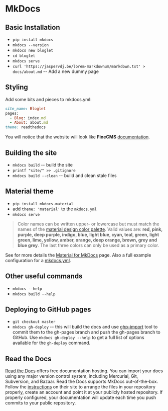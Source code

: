 # MkDocs

## Basic Installation

*   `pip install mkdocs`
*   `mkdocs --version`
*   `mkdocs new bloglet`
*   `cd bloglet`
*   `mkdocs serve`
*   `curl 'https://jaspervdj.be/lorem-markdownum/markdown.txt' > docs/about.md` -- Add a new dummy page

## Styling

Add some bits and pieces to mkdocs.yml:

```ruby
site_name: Bloglet
pages:
  - Blog: index.md
  - About: about.md
theme: readthedocs
```

You will notice that the website will look like __FineCMS__ [documentation][feincms].

## Building the site

*   `mkdocs build` -- build the site
*   `printf "site/" >> .gitignore`
*   `mkdocs build --clean` -- build and clean stale files

## Material theme

*   `pip install mkdocs-material`
*   add `theme: 'material'` to the `mkdocs.yml`
*   `mkdocs serve`

> Color names can be written upper- or lowercase but must match the names of the [material design color palette][m-colors]. Valid values are: __red, pink, purple, deep purple, indigo, blue, light blue, cyan, teal, green, light green, lime, yellow, amber, orange, deep orange, brown, grey and blue grey__. The last three colors can only be used as a primary color.

See for more details the [Material for MkDocs][material] page. Also a full example configuration for a [mkdocs.yml][full-config].

## Other useful commands

*   `mkdocs --help`
*   `mkdocs build --help`

## Deploying to GitHub pages

*   `git checkout master`
*   `mkdocs gh-deploy` -- this will build the docs and use [ghp-import][ghp] tool to commit them to the gh-pages branch and push the gh-pages branch to GitHub. Use `mkdocs gh-deploy --help` to get a full list of options available for the `gh-deploy` command.

## Read the Docs

[Read the Docs][rtdocs] offers free documentation hosting. You can import your docs using any major version control system, including Mercurial, Git, Subversion, and Bazaar. Read the Docs supports MkDocs out-of-the-box. Follow the [instructions][instructions] on their site to arrange the files in your repository properly, create an account and point it at your publicly hosted repository. If properly configured, your documentation will update each time you push commits to your public repository.


[feincms]: https://feincms-django-cms.readthedocs.io/en/latest/#
[ghp]: https://github.com/davisp/ghp-import
[rtdocs]: https://readthedocs.org/
[instructions]: https://read-the-docs.readthedocs.io/en/latest/getting_started.html
[material]: http://squidfunk.github.io/mkdocs-material/
[m-colors]: https://www.materialui.co/colors
[full-config]: http://squidfunk.github.io/mkdocs-material/getting-started/#full-example
